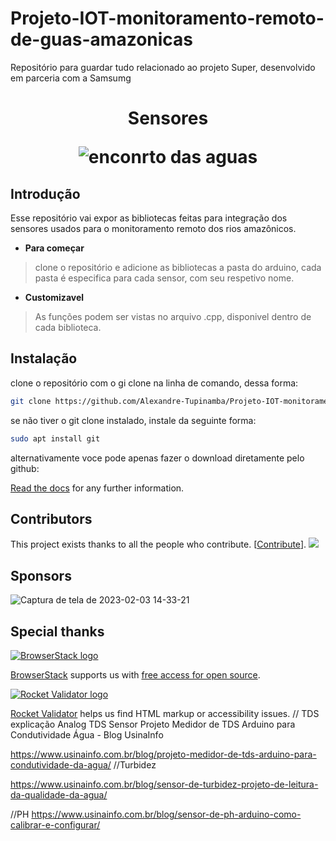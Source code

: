 # Projeto-IOT-monitoramento-remoto-de-guas-amazonicas
Repositório para guardar tudo relacionado ao projeto Super, desenvolvido em parceria com a Samsumg

<h1 align="center">
  <p align="center">Sensores</p>
  
  
  ![enconrto das aguas](https://user-images.githubusercontent.com/60014649/210668586-2bff9f8c-621c-4706-93ef-8e196d92e870.jpg)

</h1>


## Introdução

Esse repositório vai expor as bibliotecas feitas para integração dos sensores usados para o monitoramento remoto dos rios amazônicos.


- **Para começar**

> clone o repositório e adicione as bibliotecas a pasta do arduino, cada pasta é especifica para cada sensor, com seu respetivo nome.
> 
- **Customizavel**

> As funções podem ser vistas no arquivo .cpp, disponivel dentro de cada biblioteca.

## Instalação

clone o repositório com o gi clone na linha de comando, dessa forma:
```bash
git clone https://github.com/Alexandre-Tupinamba/Projeto-IOT-monitoramento-remoto-de-guas-amazonicas.git)
```

se não tiver o git clone instalado, instale da seguinte forma:
```bash
sudo apt install git
```

alternativamente voce pode apenas fazer o download diretamente pelo github:



[Read the docs](https://docusaurus.io/docs/installation) for any further information.


## Contributors

This project exists thanks to all the people who contribute. [[Contribute](CONTRIBUTING.md)]. <a href="https://github.com/facebook/docusaurus/graphs/contributors"><img src="https://opencollective.com/Docusaurus/contributors.svg?width=890&button=false" /></a>


## Sponsors

![Captura de tela de 2023-02-03 14-33-21](https://user-images.githubusercontent.com/60014649/216680764-42e60121-55ed-4081-83ab-551321131ab0.png)



## Special thanks

[![BrowserStack logo](./admin/img/browserstack-logo.png)](http://www.browserstack.com/)

[BrowserStack](http://www.browserstack.com/) supports us with [free access for open source](https://www.browserstack.com/open-source).

[![Rocket Validator logo](./admin/img/rocketvalidator-logo.png)](https://rocketvalidator.com/)

[Rocket Validator](https://rocketvalidator.com/) helps us find HTML markup or accessibility issues.
// TDS explicação
Analog TDS Sensor 
Projeto Medidor de TDS Arduino para Condutividade Água - Blog UsinaInfo

https://www.usinainfo.com.br/blog/projeto-medidor-de-tds-arduino-para-condutividade-da-agua/
//Turbidez

https://www.usinainfo.com.br/blog/sensor-de-turbidez-projeto-de-leitura-da-qualidade-da-agua/

//PH
https://www.usinainfo.com.br/blog/sensor-de-ph-arduino-como-calibrar-e-configurar/


